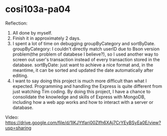 # cosi103a-pa04

Reflection:
1. All done by myself.
2. Finish it in approximately 2 days.
3. I spent a lot of time on debugging groupByCategory and sortByDate. groupByCategory: I couldn't directly match userID due to Bson version problem(the problem of databese I believe?), so I used another way to screen out user's transaction instead of every transaction stored in the database. sortByDate: just want to achieve a nice format and, in the meantime, it can be sorted and updated the date automatically after editing.
4. I want to say doing this project is much more difficult than what I expected. Programming and handling the Express is quite different from just watching Tim coding. By doing this project, I have a chance to consolidate the knowledge and skills of Express with MongoDB, including how a web app works and how to interact with a server or database.

Video:
https://drive.google.com/file/d/1IKJYtfari00Zlfh6XAj7CrYEyBSyEa0E/view?usp=sharing
